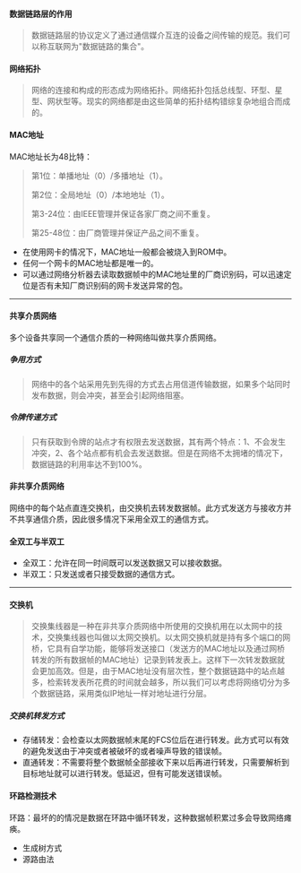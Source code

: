 #### 数据链路层的作用
>数据链路层的协议定义了通过通信媒介互连的设备之间传输的规范。我们可以称互联网为"数据链路的集合"。

#### 网络拓扑
>网络的连接和构成的形态成为网络拓扑。网络拓扑包括总线型、环型、星型、网状型等。现实的网络都是由这些简单的拓扑结构错综复杂地组合而成的。

#### MAC地址
MAC地址长为48比特：
>第1位：单播地址（0）/多播地址（1）。
>
>第2位：全局地址（0）/本地地址（1）。
>
>第3-24位：由IEEE管理并保证各家厂商之间不重复。
>
>第25-48位：由厂商管理并保证产品之间不重复。

- 在使用网卡的情况下，MAC地址一般都会被烧入到ROM中。
- 任何一个网卡的MAC地址都是唯一的。
- 可以通过网络分析器去读取数据帧中的MAC地址里的厂商识别码，可以迅速定位是否有未知厂商识别码的网卡发送异常的包。


----------


#### 共享介质网络
多个设备共享同一个通信介质的一种网络叫做共享介质网络。
##### 争用方式
>网络中的各个站采用先到先得的方式去占用信道传输数据，如果多个站同时发布数据，则会冲突，甚至会引起网络阻塞。


##### 令牌传递方式
>只有获取到令牌的站点才有权限去发送数据，其有两个特点：1、不会发生冲突，2、各个站点都有机会去发送数据。但是在网络不太拥堵的情况下，数据链路的利用率达不到100%。


#### 非共享介质网络
网络中的每个站点直连交换机，由交换机去转发数据帧。此方式发送方与接收方并不共享通信介质，因此很多情况下采用全双工的通信方式。

#### 全双工与半双工
- 全双工：允许在同一时间既可以发送数据又可以接收数据。
- 半双工：只发送或者只接受数据的通信方式。


----------
#### 交换机
>交换集线器是一种在非共享介质网络中所使用的交换机用在以太网中的技术，交换集线器也叫做以太网交换机。以太网交换机就是持有多个端口的网桥，它具有自学功能，能够将发送接口（发送方的MAC地址以及通过网桥转发的所有数据帧的MAC地址）记录到转发表上。这样下一次转发数据就会更加高效。但是，由于MAC地址没有层次性，整个数据链路中的站点越多，检索转发表所花费的时间就会越多，所以我们可以考虑将网络切分为多个数据链路，采用类似IP地址一样对地址进行分层。

##### 交换机转发方式
- 存储转发：会检查以太网数据帧末尾的FCS位后在进行转发。此方式可以有效的避免发送由于冲突或者被破坏的或者噪声导致的错误帧。
- 直通转发：不需要将整个数据帧全部接收下来以后再进行转发，只需要解析到目标地址就可以进行转发。低延迟，但有可能发送错误帧。

#### 环路检测技术
环路：最坏的的情况是数据在环路中循环转发，这种数据帧积累过多会导致网络瘫痪。

- 生成树方式
- 源路由法

